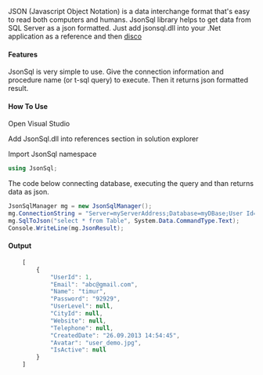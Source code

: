 JSON (Javascript Object Notation) is a data interchange format that's easy to read both computers and humans. JsonSql library helps to get data from SQL Server as a json formatted. Just add jsonsql.dll into your .Net application as a reference and then [disco](http://youtu.be/UkSPUDpe0U8?t=10s)

#### Features

JsonSql is very simple to use. Give the connection information and procedure name (or t-sql query) to execute. 
Then it returns json formatted result.

#### How To Use
Open Visual Studio

Add JsonSql.dll into references section in solution explorer

Import JsonSql namespace
```csharp
using JsonSql;
```

The code below connecting database, executing the query and than returns data as json.
```csharp
JsonSqlManager mg = new JsonSqlManager();
mg.ConnectionString = "Server=myServerAddress;Database=myDBase;User Id=myUsername;Password=***;";
mg.SqlToJson("select * from Table", System.Data.CommandType.Text);
Console.WriteLine(mg.JsonResult);
```

#### Output

```js
    [
        {
            "UserId": 1,
            "Email": "abc@gmail.com",
            "Name": "timur",
            "Password": "92929",
            "UserLevel": null,
            "CityId": null,
            "Website": null,
            "Telephone": null,
            "CreatedDate": "26.09.2013 14:54:45",
            "Avatar": "user_demo.jpg",
            "IsActive": null
        }
    ]
```

